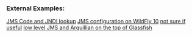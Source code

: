 ### External Examples:

[JMS Code and JNDI lookup](http://www.nailedtothex.org/roller/kyle/tags/wildfly)
[JMS configuration on WildFly 10](http://middlewaremagic.com/jboss/?p=2739)
[not sure if useful](https://github.com/sgilda/wildfly-quickstart/tree/master/helloworld-jms)
[low level JMS and Arquillian on the top of Glassfish](http://www.xenonique.co.uk/blog/?p=1333)